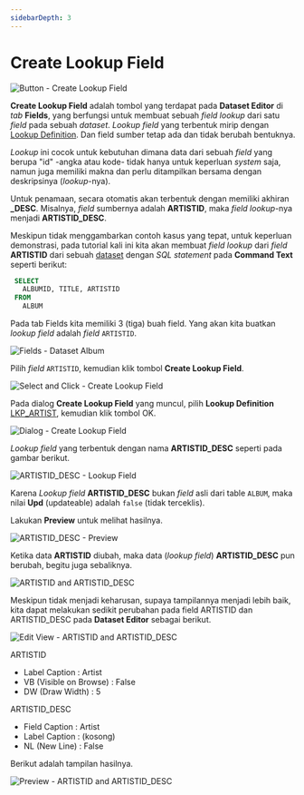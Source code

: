 ```yaml
---
sidebarDepth: 3
---
```


# Create Lookup Field

![Button - Create Lookup Field](/images/btn-create-lookup-field.png)

**Create Lookup Field** adalah tombol yang terdapat pada **Dataset Editor** di _tab_ **Fields**, yang berfungsi untuk membuat sebuah _field lookup_ dari satu _field_ pada sebuah _dataset_. _Lookup field_ yang terbentuk mirip dengan [Lookup Definition](../lookups/standard.md). Dan field sumber tetap ada dan tidak berubah bentuknya.

_Lookup_ ini cocok untuk kebutuhan dimana data dari sebuah _field_ yang berupa "id" -angka atau kode- tidak hanya untuk keperluan _system_ saja, namun juga memiliki makna dan perlu ditampilkan bersama dengan deskripsinya (_lookup_-nya).

Untuk penamaan, secara otomatis akan terbentuk dengan memiliki akhiran **\_DESC**. Misalnya, _field_ sumbernya adalah **ARTISTID**, maka _field lookup_-nya menjadi **ARTISTID_DESC**.

Meskipun tidak menggambarkan contoh kasus yang tepat, untuk keperluan demonstrasi, pada tutorial kali ini kita akan membuat _field lookup_ dari _field_ **ARTISTID** dari sebuah [dataset](../datasets/dataset-baru.md) dengan _SQL statement_ pada **Command Text** seperti berikut:

```sql
 SELECT
   ALBUMID, TITLE, ARTISTID
 FROM
   ALBUM
```

Pada tab Fields kita memiliki 3 (tiga) buah field. Yang akan kita buatkan _lookup field_ adalah _field_ `ARTISTID`.

![Fields - Dataset Album](/images/fields-dst-album.png)

Pilih _field_ `ARTISTID`, kemudian klik tombol **Create Lookup Field**.

![Select and Click - Create Lookup Field](/images/artistid-click-create-lookup-field.png)

Pada dialog **Create Lookup Field** yang muncul, pilih **Lookup Definition** [LKP_ARTIST](../lookups/standard.md), kemudian klik tombol OK.

![Dialog - Create Lookup Field](/images/create-lookup-field-dialog.png)

_Lookup field_ yang terbentuk dengan nama **ARTISTID_DESC** seperti pada gambar berikut.

![ARTISTID_DESC - Lookup Field](/images/lookup-field-artistid-desc.png)

Karena _Lookup field_ **ARTISTID_DESC** bukan _field_ asli dari table `ALBUM`, maka nilai **Upd** (updateable) adalah `false` (tidak terceklis).

Lakukan **Preview** untuk melihat hasilnya.

![ARTISTID_DESC - Preview](/images/artistid_desc-preview.png)

Ketika data **ARTISTID** diubah, maka data (_lookup field_) **ARTISTID_DESC** pun berubah, begitu juga sebaliknya.

![ARTISTID and ARTISTID_DESC](/images/artisid-and-artistid_desc.png)

Meskipun tidak menjadi keharusan, supaya tampilannya menjadi lebih baik, kita dapat melakukan sedikit perubahan pada field ARTISTID dan ARTISTID_DESC pada **Dataset Editor** sebagai berikut.

![Edit View - ARTISTID and ARTISTID_DESC](/images/edit-view-field-lookup.png)

ARTISTID

- Label Caption : Artist
- VB (Visible on Browse) : False
- DW (Draw Width) : 5

ARTISTID_DESC

- Field Caption : Artist
- Label Caption : (kosong)
- NL (New Line) : False

Berikut adalah tampilan hasilnya.

![Preview - ARTISTID and ARTISTID_DESC](/images/lookup-field-artist-preview.png)
